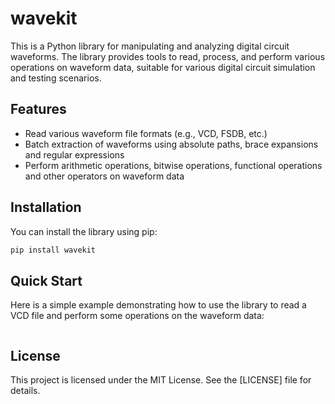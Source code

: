 # wavekit

This is a Python library for manipulating and analyzing digital circuit waveforms. The library provides tools to read, process, and perform various operations on waveform data, suitable for various digital circuit simulation and testing scenarios.

## Features
* Read various waveform file formats (e.g., VCD, FSDB, etc.)
* Batch extraction of waveforms using absolute paths, brace expansions and regular expressions
* Perform arithmetic operations, bitwise operations, functional operations and other operators on waveform data

## Installation
You can install the library using pip:

``` bash
pip install wavekit
```

## Quick Start
Here is a simple example demonstrating how to use the library to read a VCD file and perform some operations on the waveform data:

``` python
```

## License
This project is licensed under the MIT License. See the [LICENSE] file for details.
